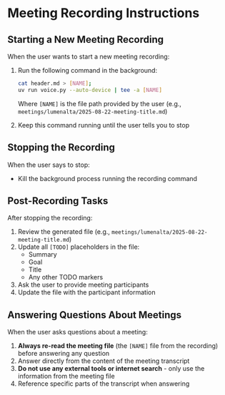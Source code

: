 # Meeting Recording Instructions

## Starting a New Meeting Recording

When the user wants to start a new meeting recording:

1. Run the following command in the background:
   ```bash
   cat header.md > [NAME];
   uv run voice.py --auto-device | tee -a [NAME]
   ```
   Where `[NAME]` is the file path provided by the user (e.g., `meetings/lumenalta/2025-08-22-meeting-title.md`)

2. Keep this command running until the user tells you to stop

## Stopping the Recording

When the user says to stop:
- Kill the background process running the recording command

## Post-Recording Tasks

After stopping the recording:

1. Review the generated file (e.g., `meetings/lumenalta/2025-08-22-meeting-title.md`)
2. Update all `[TODO]` placeholders in the file:
   - Summary
   - Goal
   - Title
   - Any other TODO markers
3. Ask the user to provide meeting participants
4. Update the file with the participant information

## Answering Questions About Meetings

When the user asks questions about a meeting:

1. **Always re-read the meeting file** (the `[NAME]` file from the recording) before answering any question
2. Answer directly from the content of the meeting transcript
3. **Do not use any external tools or internet search** - only use the information from the meeting file
4. Reference specific parts of the transcript when answering